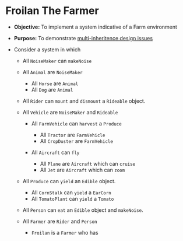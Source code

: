 # Froilan The Farmer
* **Objective:** To implement a system indicative of a Farm environment
* **Purpose:** To demonstrate [multi-inheritence design issues](https://www.geeksforgeeks.org/java-and-multiple-inheritance/)


* Consider a system in which
	* All `NoiseMaker` can `makeNoise`
	* All `Animal` are `NoiseMaker`
		* All `Horse` are `Animal`
		* All `Dog` are `Animal`

	* All `Rider` can `mount` and `dismount` a `Rideable` object.

	* All `Vehicle` are `NoiseMaker` and `Rideable`
		* All `FarmVehicle` can `harvest` a `Produce`
			* All `Tractor` are `FarmVehicle`
			* All `CropDuster` are `FarmVehicle`

		* All `Aircraft` can  `fly`
			* All `Plane` are `Aircraft` which can `cruise`
			* All `Jet` are `Aircraft` which can `zoom`

	* All `Produce` can `yield` an `Edible` object.
		* All `CornStalk` can `yield` a `EarCorn`
		* All `TomatoPlant` can `yield` a `Tomato`

	* All `Person` can `eat` an `Edible` object and `makeNoise`.
	* All `Farmer` are `Rider` and `Person`
		* `Froilan` is a `Farmer` who has 
